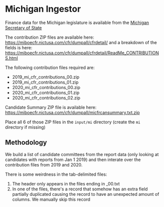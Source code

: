 # Michigan Ingestor

Finance data for the Michigan legislature is available from the [Michigan Secretary of State](https://www.michigan.gov/sos/0,4670,7-127-1633_8723_8751---,00.html)

The contribution ZIP files are available here: https://miboecfr.nictusa.com/cfr/dumpall/cfrdetail/
and a breakdown of the fields is here: https://miboecfr.nictusa.com/cfr/dumpall/cfrdetail/ReadMe_CONTRIBUTIONS.html

The following contribution files required are:
* 2019_mi_cfr_contributions_00.zip
* 2019_mi_cfr_contributions_01.zip
* 2020_mi_cfr_contributions_00.zip
* 2020_mi_cfr_contributions_01.zip
* 2020_mi_cfr_contributions_02.zip

Candidate Summary ZIP file is available here: https://miboecfr.nictusa.com/cfr/dumpall/micfrcansummary.txt.zip

Place all 6 of those ZIP files in the `input/mi` directory (create the `mi` directory if missing)

## Methodology
We build a list of candidate committees from the report data (only looking at candidates with reports from Jan 1 2019) and then interate over the contribution files from 2019 and 2020.

There is some weirdness in the tab-delimited files:
1. The header only appears in the files ending in _00.txt
2. In one of the files, there's a record that somehow has an extra field partially duplicated causing the record to have an unexpected amount of columns. We manually skip this record
